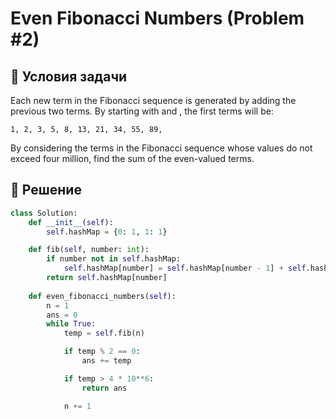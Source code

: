 # Even Fibonacci Numbers (Problem #2)

## 📌 Условия задачи

Each new term in the Fibonacci sequence is generated by adding the previous two terms. By starting with and , the first terms will be:

`1, 2, 3, 5, 8, 13, 21, 34, 55, 89,`

By considering the terms in the Fibonacci sequence whose values do not exceed four million, find the sum of the even-valued terms.

## 🚀 Решение

```python
class Solution:
    def __init__(self):
        self.hashMap = {0: 1, 1: 1}

    def fib(self, number: int):
        if number not in self.hashMap:
            self.hashMap[number] = self.hashMap[number - 1] + self.hashMap[number - 2]
        return self.hashMap[number]
    
    def even_fibonacci_numbers(self):
        n = 1
        ans = 0
        while True:
            temp = self.fib(n)

            if temp % 2 == 0:
                ans += temp

            if temp > 4 * 10**6:
                return ans

            n += 1
```